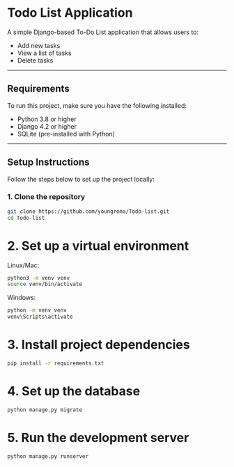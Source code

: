 # Todo List Application

A simple Django-based To-Do List application that allows users to:
- Add new tasks
- View a list of tasks
- Delete tasks

---

## Requirements

To run this project, make sure you have the following installed:
- Python 3.8 or higher
- Django 4.2 or higher
- SQLite (pre-installed with Python)

---

## Setup Instructions

Follow the steps below to set up the project locally:

### 1. **Clone the repository**

```bash
git clone https://github.com/youngroma/Todo-list.git
cd Todo-list
```

# 2. Set up a virtual environment
Linux/Mac:
```bash
python3 -m venv venv
source venv/bin/activate
```

Windows:
```bash
python -m venv venv
venv\Scripts\activate
```

# 3. Install project dependencies
```bash
pip install -r requirements.txt
```

# 4. Set up the database
```bash
python manage.py migrate
```

# 5.  Run the development server
```bash
python manage.py runserver
```



